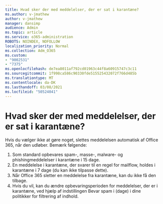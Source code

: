 ```yaml
---
title: Hvad sker der med meddelelser, der er sat i karantæne?
ms.author: v-jmathew
author: v-jmathew
manager: dansimp
audience: Admin
ms.topic: article
ms.service: o365-administration
ROBOTS: NOINDEX, NOFOLLOW
localization_priority: Normal
ms.collection: Adm_O365
ms.custom:
- "9002531"
- "7375"
ms.openlocfilehash: de7ea8011af792cd01963c44f8a60915747c3c11
ms.sourcegitcommit: 1f998ca586c90330fde515525432072f766d485b
ms.translationtype: MT
ms.contentlocale: da-DK
ms.lasthandoff: 03/08/2021
ms.locfileid: "50524041"
---
```

# <a name="what-happens-to-quarantined-messages"></a>Hvad sker der med meddelelser, der er sat i karantæne?

Hvis du vælger ikke at gøre noget, slettes meddelelsen automatisk af Office 365, når den udløber. Bemærk følgende:

1. Som standard opbevares spam-, masse-, malware- og phishingmeddelelser i karantæne i 15 dage.
2. En meddelelse i karantæne, der svarer til en regel for mailflow, holdes i karantæne i 7 dage (du kan ikke tilpasse dette).
3. Når Office 365 sletter en meddelelse fra karantæne, kan du ikke få den tilbage.
4. Hvis du vil, kan du ændre opbevaringsperioden for meddelelser, der er i karantæne, ved hjælp af indstillingen Bevar spam i (dage) i dine politikker for filtrering af indhold.
